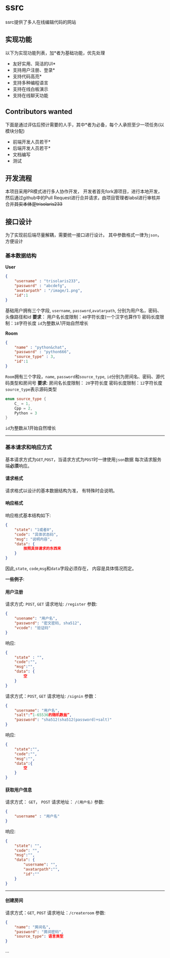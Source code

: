 #  ssrc
ssrc提供了多人在线编辑代码的网站

## 实现功能
以下为实现功能列表，加*者为基础功能，优先处理

-  友好实用、简洁的UI*
- 支持用户注册、登录*
-  支持代码高亮*
- 支持多种编程语言
- 支持在线白板演示
-  支持在线聊天功能

## Contributors wanted
下面是通过评估后预计需要的人手，其中*者为必备，每个人承担至少一项任务(以模块分配)

- 前端开发人员若干*
- 后端开发人员若干*
- 文档编写
- 测试

## 开发流程
本项目采用PR模式进行多人协作开发， 开发者首先fork源项目，进行本地开发， 然后通过github中的Pull Request进行合并请求，由项目管理者labsl进行审核并合并~~其实本体是trisolaris233~~

## 接口设计
为了实现前后端尽量解耦，需要统一接口进行设计。
其中参数格式一律为`json`， 方便设计

### 基本数据结构
**User**
```json
{
	"username" : "trisolaris233",
	"password" : "abcdefg",
	"avatarpath" : "/image/1.png",
	"id":1
}
```
基础用户拥有三个字段, `username`, `password`,`avatarpath`, 分别为用户名，密码、头像路径和id
**要求**：
用户名长度限制：`40`字符长度(一个汉字也算作1)
密码长度限制：`18`字符长度
`id`为整数从1开始自然增长

**Room**
```json
{
	"name" : "python&chat",
	"password" : "python666",
	"source_type" : 3,
	"id":1
}
```
`Room`拥有三个字段，`name`, `password`和`source_type`, `id`分别为房间名、密码、源代码类型和房间号
**要求**:
房间名长度限制： `20`字符长度
密码长度限制：`12`字符长度
`source_type`表示源码类型
```C++
enum source_type {
	C_ = 1,
	Cpp = 2,
	Python = 3
}
```
`id`为整数从1开始自然增长

----------------

### 基本请求和响应方式
基本请求方式为`GET`,`POST`，当请求方式为`POST`时一律使用`json`数据
每次请求服务端**必须**响应。

#### 请求格式
请求格式以设计的基本数据结构为准， 有特殊时会说明。
#### 响应格式
响应格式基本结构如下:
```json
{
	"state": "1或者0",
	"code": "具体状态码",
	"msg": "说明内容",
	"data": {
		按照具体请求的东西来
	}
}
```
因此,`state`, `code`,`msg`和`data`字段必须存在， 内容是具体情况而定。

**一些例子**:

#### 用户注册
请求方式:  `POST`, `GET`
请求地址: `/register`
参数:
```json
{
	"usename": "用户名",
	"password": "密文密码, sha512",
	"vcode": "验证码"
}
```
响应:
```json
{
	"state" : "",
	"code":"",
	"msg":"",
	"data": {
		空
	}
}
```


请求方式：`POST`, `GET`
请求地址: `/signin`
参数：
```json
{
 	"username": "用户名",
 	"salt":“1-65536的随机数盐”,
 	"password": "sha512(sha512(password)+salt)"
}
```

响应:
```json
{
	"state":"",
	"code":"",
	"msg":"",
	"data":{
		空
	}
}
```


#### 获取用户信息
请求方式： `GET`， `POST`
请求地址： 	`/(用户名)`
参数:
```json
{
	"username" : "用户名"
}
```

响应:
```json
{
	"state": "",
	"code": "",
	"msg":"",
	"data": {
		"username": "",
		"avatarpath":"",
		"id":""
	}
}
``` 

-----

#### 创建房间
请求方式：`GET`, `POST`
请求地址：`/createroom`
参数:
```json
{
	"name": "房间名",
	"password": "房间密码",
	"source_type": 语言类型
}
```

...

